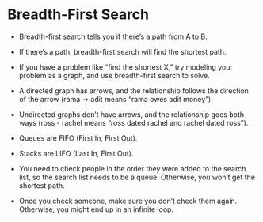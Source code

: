 # Breadth-First Search

 - Breadth-first search tells you if there’s a path from A to B.

 - If there’s a path, breadth-first search will find the shortest path.

 - If you have a problem like “find the shortest X,” try modeling your problem as a graph, and use breadth-first search to solve.

- A directed graph has arrows, and the relationship follows the direction of the arrow (rama -> adit means “rama owes adit money”).

- Undirected graphs don’t have arrows, and the relationship goes both ways (ross - rachel means “ross dated rachel and rachel dated ross”).

- Queues are FIFO (First In, First Out).

- Stacks are LIFO (Last In, First Out).

- You need to check people in the order they were added to the search list, so the search list needs to be a queue. Otherwise, you won’t get the shortest path.

- Once you check someone, make sure you don’t check them again. Otherwise, you might end up in an infinite loop.
